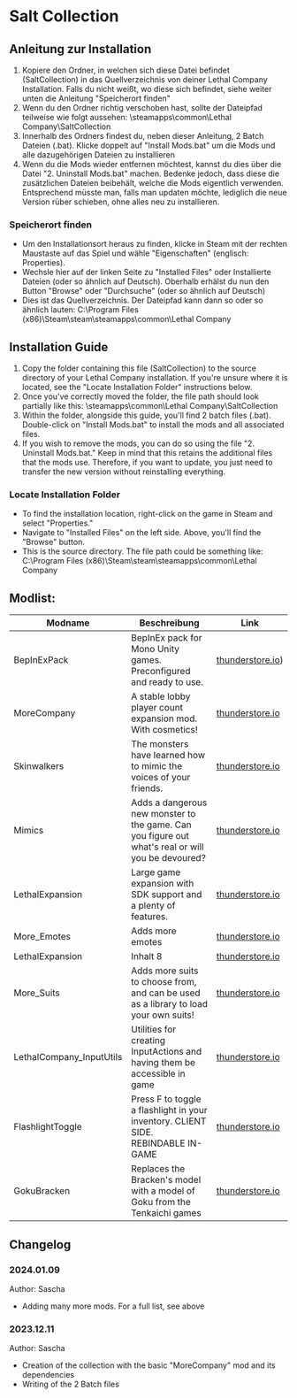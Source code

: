 # Salt Collection 

## Anleitung zur Installation
1. Kopiere den Ordner, in welchen sich diese Datei befindet (SaltCollection) in das Quellverzeichnis von deiner Lethal Company Installation. Falls du nicht weißt, wo diese sich befindet, siehe weiter unten die Anleitung "Speicherort finden"
2. Wenn du den Ordner richtig verschoben hast, sollte der Dateipfad teilweise wie folgt aussehen: \steamapps\common\Lethal Company\SaltCollection
3. Innerhalb des Ordners findest du, neben dieser Anleitung, 2 Batch Dateien (.bat). Klicke doppelt auf "Install Mods.bat" um die Mods und alle dazugehörigen Dateien zu installieren
4. Wenn du die Mods wieder entfernen möchtest, kannst du dies über die Datei "2. Uninstall Mods.bat" machen. Bedenke jedoch, dass diese die zusätzlichen Dateien beibehält, welche die Mods eigentlich verwenden. Entsprechend müsste man, falls man updaten möchte, lediglich die neue Version rüber schieben, ohne alles neu zu installieren.

### Speicherort finden
- Um den Installationsort heraus zu finden, klicke in Steam mit der rechten Maustaste auf das Spiel und wähle "Eigenschaften" (englisch: Properties).
- Wechsle hier auf der linken Seite zu "Installed Files" oder Installierte Dateien (oder so ähnlich auf Deutsch). Oberhalb erhälst du nun den Button "Browse" oder "Durchsuche" (oder so ähnlich auf Deutsch)
- Dies ist das Quellverzeichnis. Der Dateipfad kann dann so oder so ähnlich lauten: 
C:\Program Files (x86)\Steam\steam\steamapps\common\Lethal Company


##   Installation Guide

1. Copy the folder containing this file (SaltCollection) to the source directory of your Lethal Company installation. If you're unsure where it is located, see the "Locate Installation Folder" instructions below.
2. Once you've correctly moved the folder, the file path should look partially like this: \steamapps\common\Lethal Company\SaltCollection
3. Within the folder, alongside this guide, you'll find 2 batch files (.bat). Double-click on "Install Mods.bat" to install the mods and all associated files.
4. If you wish to remove the mods, you can do so using the file "2. Uninstall Mods.bat." Keep in mind that this retains the additional files that the mods use. Therefore, if you want to update, you just need to transfer the new version without reinstalling everything.

### Locate Installation Folder

- To find the installation location, right-click on the game in Steam and select "Properties."
- Navigate to "Installed Files" on the left side. Above, you'll find the "Browse" button.
- This is the source directory. The file path could be something like: C:\Program Files (x86)\Steam\steam\steamapps\common\Lethal Company


## Modlist:

| Modname | Beschreibung | Link |
|----------|----------|----------|
| BepInExPack | BepInEx pack for Mono Unity games. Preconfigured and ready to use. | [thunderstore.io](https://thunderstore.io/c/lethal-company/p/BepInEx/BepInExPack/)) |
| MoreCompany  | A stable lobby player count expansion mod. With cosmetics! | [thunderstore.io](https://thunderstore.io/c/lethal-company/p/notnotnotswipez/MoreCompany/) |
| Skinwalkers  | The monsters have learned how to mimic the voices of your friends. | [thunderstore.io](https://thunderstore.io/c/lethal-company/p/RugbugRedfern/Skinwalkers/) |
| Mimics  | Adds a dangerous new monster to the game. Can you figure out what's real or will you be devoured? | [thunderstore.io](https://thunderstore.io/c/lethal-company/p/x753/Mimics/) |
| LethalExpansion  | Large game expansion with SDK support and a plenty of features. | [thunderstore.io](https://thunderstore.io/c/lethal-company/p/HolographicWings/LethalExpansion/) |
| More_Emotes  | Adds more emotes | [thunderstore.io](https://thunderstore.io/c/lethal-company/p/Sligili/More_Emotes/) |
| LethalExpansion | Inhalt 8 | [thunderstore.io]() |
| More_Suits  | Adds more suits to choose from, and can be used as a library to load your own suits! | [thunderstore.io](https://thunderstore.io/c/lethal-company/p/x753/More_Suits/) |
| LethalCompany_InputUtils  | Utilities for creating InputActions and having them be accessible in game | [thunderstore.io](https://thunderstore.io/c/lethal-company/p/Rune580/LethalCompany_InputUtils/) |
| FlashlightToggle  | Press F to toggle a flashlight in your inventory. CLIENT SIDE. REBINDABLE IN-GAME | [thunderstore.io](https://thunderstore.io/c/lethal-company/p/Renegades/FlashlightToggle/) |
| GokuBracken  | Replaces the Bracken's model with a model of Goku from the Tenkaichi games | [thunderstore.io](https://thunderstore.io/c/lethal-company/p/Vulf/GokuBracken/) |



## Changelog

### 2024.01.09
Author: Sascha
- Adding many more mods. For a full list, see above

### 2023.12.11
Author: Sascha
- Creation of the collection with the basic "MoreCompany" mod and its dependencies
- Writing of the 2 Batch files



